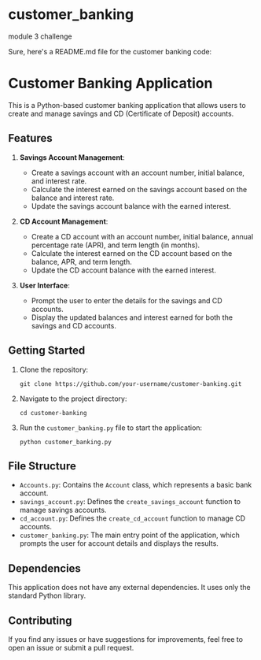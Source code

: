 # customer_banking
module 3 challenge

Sure, here's a README.md file for the customer banking code:

# Customer Banking Application

This is a Python-based customer banking application that allows users to create and manage savings and CD (Certificate of Deposit) accounts.

## Features

1. **Savings Account Management**:
   - Create a savings account with an account number, initial balance, and interest rate.
   - Calculate the interest earned on the savings account based on the balance and interest rate.
   - Update the savings account balance with the earned interest.

2. **CD Account Management**:
   - Create a CD account with an account number, initial balance, annual percentage rate (APR), and term length (in months).
   - Calculate the interest earned on the CD account based on the balance, APR, and term length.
   - Update the CD account balance with the earned interest.

3. **User Interface**:
   - Prompt the user to enter the details for the savings and CD accounts.
   - Display the updated balances and interest earned for both the savings and CD accounts.

## Getting Started

1. Clone the repository:
   ```
   git clone https://github.com/your-username/customer-banking.git
   ```

2. Navigate to the project directory:
   ```
   cd customer-banking
   ```

3. Run the `customer_banking.py` file to start the application:
   ```
   python customer_banking.py
   ```

## File Structure

- `Accounts.py`: Contains the `Account` class, which represents a basic bank account.
- `savings_account.py`: Defines the `create_savings_account` function to manage savings accounts.
- `cd_account.py`: Defines the `create_cd_account` function to manage CD accounts.
- `customer_banking.py`: The main entry point of the application, which prompts the user for account details and displays the results.

## Dependencies

This application does not have any external dependencies. It uses only the standard Python library.

## Contributing

If you find any issues or have suggestions for improvements, feel free to open an issue or submit a pull request.
